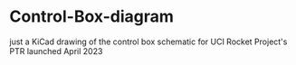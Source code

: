 # Control-Box-diagram

just a KiCad drawing of the control box schematic for UCI Rocket Project's PTR launched  April 2023
